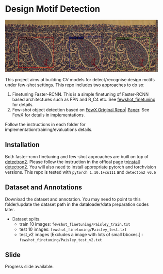   # Design Motif Detection
<div  align="center">
<img  src="paisleys.png"/>
</div>
  

This project aims at building CV models for detect/recognise design motifs under few-shot settings. This repo includes two approaches to do so:
 

1. Finetuning Faster-RCNN. This is a simple finetuning of Faster-RCNN based architectures such as FPN and R_C4 etc. See [fewshot_finetuning](fewshot_finetuning/) for details.
2. Few-shot object detection based on [FewX Original Repo](https://github.com/fanq15/FewX)| [Paper](https://arxiv.org/abs/1908.01998). See [FewX](FewX) for details in implementations.


Follow the instructions in each folder for implementation/training/evaluations details.

## Installation

Both faster-rcnn finetuning and few-shot approaches are built on top of [detectron2](https://github.com/facebookresearch/detectron2). 
Please follow the instruction in the offical page to[install detectron2](https://detectron2.readthedocs.io/en/latest/tutorials/install.html).
You will also need to install appropriate pytorch and torchvision versions.
This repo is tested with `pytorch 1.10.1+cu111` and `detecton2 v0.6`

## Dataset and Annotations
Download the dataset and annotation.
You may need to point to this folder/update the dataset path in the dataloader/data preparation codes later. 
- Dataset splits. 
  - train 10 images: `fewshot_finetuning/Paisley_train.txt`
  - test 10 images:  `fewshot_finetuning/Paisley_test.txt`
  - test_v2 images [Excludes a image with lots of small bboxes.] :  `fewshot_finetuning/Paisley_test_v2.txt`

## Slide
Progress slide available.